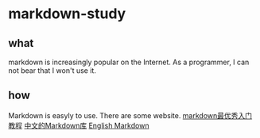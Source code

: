 # markdown-study
## what
markdown is increasingly popular on the Internet. As a programmer, I can not bear that I won't use it.
## how
Markdown is easyly to use. There are some website.
[markdown最优秀入门教程](https://guides.github.com/features/mastering-markdown/)
[中文的Markdown库](https://github.com/younghz/Markdown)
[English Markdown](https://github.com/adam-p/markdown-here/wiki/Markdown-Here-Cheatsheet#h4)
